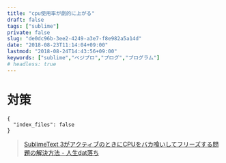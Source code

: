 ```yaml
---
title: "cpu使用率が劇的に上がる"
draft: false
tags: ["sublime"]
private: false
slug: "de0dc96b-3ee2-4249-a3e7-f8e982a5a14d"
date: "2018-08-23T11:14:04+09:00"
lastmod: "2018-08-24T14:43:56+09:00"
keywords: ["sublime","ベジプロ","プログ","プログラム"]
# headless: true
---
```


# 対策
```json:Preference.sublime-settings
{
  "index_files": false
}
```

> [SublimeText 3がアクティブのときにCPUをバカ喰いしてフリーズする問題の解決方法 - 人生dat落ち](http://eiua-memo.tumblr.com/post/147878365878/sublimetext-3%E3%81%8C%E3%82%A2%E3%82%AF%E3%83%86%E3%82%A3%E3%83%96%E3%81%AE%E3%81%A8%E3%81%8D%E3%81%ABcpu%E3%82%92%E3%83%90%E3%82%AB%E5%96%B0%E3%81%84%E3%81%97%E3%81%A6%E3%83%95%E3%83%AA%E3%83%BC%E3%82%BA%E3%81%99%E3%82%8B%E5%95%8F%E9%A1%8C%E3%81%AE%E8%A7%A3%E6%B1%BA%E6%96%B9%E6%B3%95)
